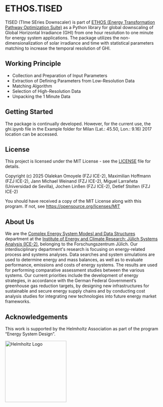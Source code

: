 # ETHOS.TISED


TISED (TIme SEries Downscaler) is part of [ETHOS (Energy Transformation Pathway Optimization Suite)](https://go.fzj.de/ethos_suite) as a Python library for global downscaling of Global Horizontal Irradiance (GHI) from one hour resolution to one minute for energy system applications. The package utilizes the non-dimensionalization of solar irradiance and time with statistical parameters matching to increase the temporal resolution of GHI.

## Working Principle
* Collection and Preparation of Input Parameters
* Extraction of Defining Parameters from Low-Resolution Data
* Matching Algorithm
* Selection of High-Resolution Data
* Unpacking the 1 Minute Data

## Getting Started
The package is continually developed. However, for the current use, the ghi.ipynb file in the Example folder for Milan (Lat.: 45.50, Lon.: 9.16) 2017 location can be accessed.


## License

This project is licensed under the MIT License - see the [LICENSE](LICENSE.txt) file for details.

Copyright (c) 2025 Olalekan Omoyele (FZJ ICE-2), Maximilian Hoffmann (FZJ ICE-2), Jann Michael Weinand (FZJ ICE-2), Miguel Larrañeta (Universidad de Sevilla), Jochen Linßen (FZJ ICE-2), Detlef Stolten (FZJ ICE-2)

You should have received a copy of the MIT License along with this program.
If not, see https://opensource.org/licenses/MIT

## About Us

We are the [Complex Energy System Modesl and Data Structures](https://www.fz-juelich.de/en/ice/ice-2/research-1/integrated-scenarios/methodology-lab) department at the [Institute of Energy and Climate Research: Jülich Systems Analysis (ICE-2)](https://www.fz-juelich.de/en/ice/ice-2), belonging to the Forschungszentrum Jülich. Our interdisciplinary department's research is focusing on energy-related process and systems analyses. Data searches and system simulations are used to determine energy and mass balances, as well as to evaluate performance, emissions and costs of energy systems. The results are used for performing comparative assessment studies between the various systems. Our current priorities include the development of energy strategies, in accordance with the German Federal Government’s greenhouse gas reduction targets, by designing new infrastructures for sustainable and secure energy supply chains and by conducting cost analysis studies for integrating new technologies into future energy market frameworks.

## Acknowledgements

This work is supported by the Helmholtz Association as part of the program “Energy System Design”.

<p float="left">
<a href="https://www.helmholtz.de/en/"><img src="https://www.helmholtz.de/fileadmin/user_upload/05_aktuelles/Marke_Design/logos/HG_LOGO_S_ENG_RGB.jpg" alt="Helmholtz Logo" width="200px"></a>
</p>
